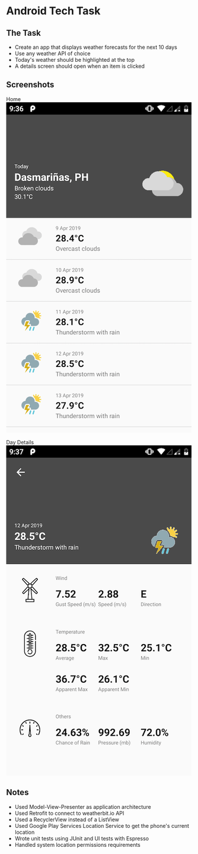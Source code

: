 # Android Tech Task

## The Task
- Create an app that displays weather forecasts for the next 10 days
- Use any weather API of choice
- Today's weather should be highlighted at the top
- A details screen should open when an item is clicked

## Screenshots
Home
![home screen](screenshots/home.png)

Day Details
![details screen](screenshots/details.png)
## Notes
- Used Model-View-Presenter as application architecture
- Used Retrofit to connect to weatherbit.io API
- Used a RecyclerView instead of a ListView
- Used Google Play Services Location Service to get the phone's current location
- Wrote unit tests using JUnit and UI tests with Espresso
- Handled system location permissions requirements
